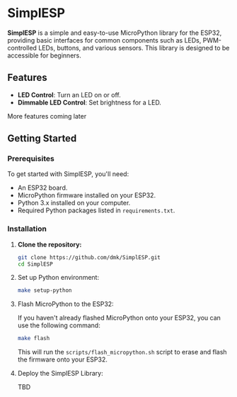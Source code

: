 # SimplESP

**SimplESP** is a simple and easy-to-use MicroPython library for the ESP32, providing
basic interfaces for common components such as LEDs, PWM-controlled LEDs, buttons, and
various sensors. This library is designed to be accessible for beginners.

## Features

- **LED Control**: Turn an LED on or off.
- **Dimmable LED Control**: Set brightness for a LED.

More features coming later

## Getting Started

### Prerequisites

To get started with SimplESP, you'll need:

- An ESP32 board.
- MicroPython firmware installed on your ESP32.
- Python 3.x installed on your computer.
- Required Python packages listed in `requirements.txt`.

### Installation

1. **Clone the repository:**

   ```bash
   git clone https://github.com/dmk/SimplESP.git
   cd SimplESP
   ```

2. Set up Python environment:

   ```bash
   make setup-python
   ```

3. Flash MicroPython to the ESP32:

   If you haven't already flashed MicroPython onto your ESP32, you can use the following command:

   ```bash
   make flash
   ```

   This will run the `scripts/flash_micropython.sh` script to erase and flash the firmware onto your ESP32.

4. Deploy the SimplESP Library:

   TBD

